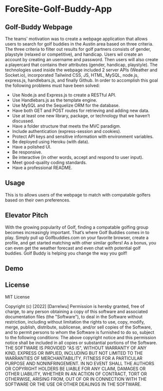 # ForeSite-Golf-Buddy-App

## Golf-Buddy Webpage
The teams' motivation was to create a webpage application that allows users to search for golf buddies in the Austin area based on three criteria. The three criteria to filter out results for golf partners consists of gender, playstyle (relaxed or competitive), and handicap. Users wil create an account by creating an username and password. Then users will also create a playercard that contains their attributes (gender, handicap, playstyle). The technologies used inside the webpage included 2 server APIs (Weather and Socket.io), incorporated Tailwind CSS, JS, HTML, MySQL, node.js, express.js, handlebars.js, and finally Github. In order to accomplish this goal the following problems must have been solved:

* Use Node.js and Express.js to create a RESTful API.
* Use Handlebars.js as the template engine.
* Use MySQL and the Sequelize ORM for the database.
* Have both GET and POST routes for retrieving and adding new data.
* Use at least one new library, package, or technology that we haven’t discussed.
* Have a folder structure that meets the MVC paradigm.
* Include authentication (express-session and cookies).
* Protect API keys and sensitive information with environment variables.
* Be deployed using Heroku (with data).
* Have a polished UI.
* Be responsive.
* Be interactive (in other words, accept and respond to user input).
* Meet good-quality coding standards.
* Have a professional README.

## Usage
This is to allows users of the webpage to match with compatable golfers based on their own preferences. 

## Elevator Pitch
With the growing popularity of Golf, finding a compatable golfing group becomes increasingly important. That’s where Golf Buddies comes in to play. Simply pull up Golfbuddies.com on your favorite browser, create a profile, and get started matching with other similar golfers! As a bonus, you can even get the weather forecast and even chat with potential golf buddies. Golf Buddy is helping you change the way you golf!

## Demo


## License
 
MIT License
 
Copyright (c) [2022] [Darrelwu]
Permission is hereby granted, free of charge, to any person obtaining a copy of this software and associated documentation files (the "Software"), to deal in the Software without restriction, including without limitation the rights to use, copy, modify, merge, publish, distribute, sublicense, and/or sell copies of the Software, and to permit persons to whom the Software is furnished to do so, subject to the following conditions:
The above copyright notice and this permission notice shall be included in all copies or substantial portions of the Software.
THE SOFTWARE IS PROVIDED "AS IS", WITHOUT WARRANTY OF ANY KIND, EXPRESS OR IMPLIED, INCLUDING BUT NOT LIMITED TO THE WARRANTIES OF MERCHANTABILITY, FITNESS FOR A PARTICULAR PURPOSE AND NONINFRINGEMENT. IN NO EVENT SHALL THE AUTHORS OR COPYRIGHT HOLDERS BE LIABLE FOR ANY CLAIM, DAMAGES OR OTHER LIABILITY, WHETHER IN AN ACTION OF CONTRACT, TORT OR OTHERWISE, ARISING FROM, OUT OF OR IN CONNECTION WITH THE SOFTWARE OR THE USE OR OTHER DEALINGS IN THE SOFTWARE.